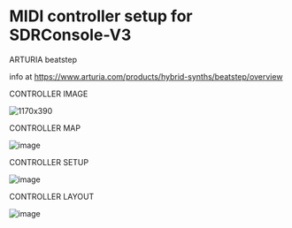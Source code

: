 # MIDI controller setup for SDRConsole-V3

ARTURIA beatstep

info at https://www.arturia.com/products/hybrid-synths/beatstep/overview

CONTROLLER IMAGE

![1170x390](https://user-images.githubusercontent.com/96939950/147855738-b8e26d7b-7b06-4e8e-992f-885c81219f1f.jpg)


CONTROLLER MAP

![image](https://user-images.githubusercontent.com/96939950/147855763-df7d1b7a-bbc8-4469-9ce6-745aae0c3d4f.png)

CONTROLLER SETUP

![image](https://user-images.githubusercontent.com/96939950/147855864-e1adc29f-8fc4-439a-bda8-9a379879fc60.png)

CONTROLLER LAYOUT

![image](https://user-images.githubusercontent.com/96939950/147855925-d1cd5c13-81a6-4e8b-b301-12a0f1be9477.png)
